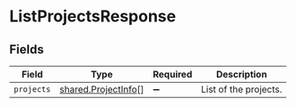 # ListProjectsResponse


## Fields

| Field                                                      | Type                                                       | Required                                                   | Description                                                |
| ---------------------------------------------------------- | ---------------------------------------------------------- | ---------------------------------------------------------- | ---------------------------------------------------------- |
| `projects`                                                 | [shared.ProjectInfo](../../models/shared/projectinfo.md)[] | :heavy_minus_sign:                                         | List of the projects.                                      |
